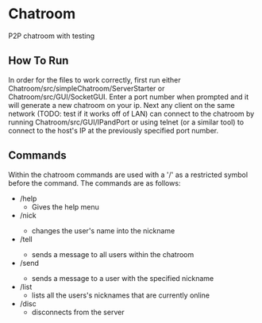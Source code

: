 # Chatroom #
P2P chatroom with testing

## How To Run ##
In order for the files to work correctly, first run either Chatroom/src/simpleChatroom/ServerStarter or Chatroom/src/GUI/SocketGUI. Enter a port number when prompted and it will generate a new chatroom on your ip. Next any client on the same network (TODO: test if it works off of LAN) can connect to the chatroom by running Chatroom/src/GUI/IPandPort or using telnet (or a similar tool) to connect to the host's IP at the previously specified port number.

## Commands ##
Within the chatroom commands are used with a '/' as a restricted symbol before the command. The commands are as follows:
* /help
  * Gives the help menu
* /nick <nickname>
  * changes the user's name into the nickname
* /tell <message>
  * sends a message to all users within the chatroom
* /send <nickname> <message>
  * sends a message to a user with the specified nickname
* /list
  * lists all the users's nicknames that are currently online
* /disc
  * disconnects from the server
